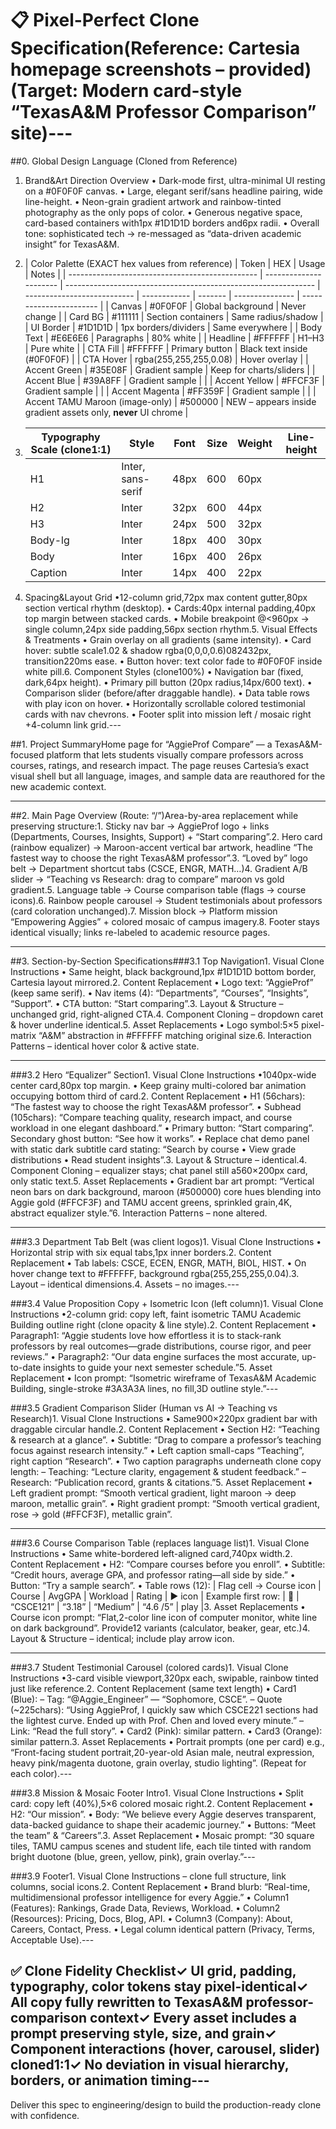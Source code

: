 # 📋 Pixel-Perfect Clone Specification(Reference: Cartesia homepage screenshots – provided)(Target: Modern card-style “TexasA&M Professor Comparison” site)---

##0. Global Design Language (Cloned from Reference)

1. Brand&Art Direction Overview • Dark-mode first, ultra-minimal UI resting on a #0F0F0F canvas. • Large, elegant serif/sans headline pairing, wide line-height. • Neon-grain gradient artwork and rainbow-tinted photography as the only pops of color. • Generous negative space, card-based containers with1px #1D1D1D borders and6px radii. • Overall tone: sophisticated tech → re-messaged as “data-driven academic insight” for TexasA&M.

2. | Color Palette (EXACT hex values from reference) | Token                  | HEX                                                            | Usage                       | Notes        |
   | ----------------------------------------------- | ---------------------- | -------------------------------------------------------------- | --------------------------- | ------------ | ------- | --------------- | ----------------------- |
   | Canvas                                          | #0F0F0F                | Global background                                              | Never change                |
   | Card BG                                         | #111111                | Section containers                                             | Same radius/shadow          |
   | UI Border                                       | #1D1D1D                | 1px borders/dividers                                           | Same everywhere             |
   | Body Text                                       | #E6E6E6                | Paragraphs                                                     | 80% white                   |
   | Headline                                        | #FFFFFF                | H1–H3                                                          | Pure white                  |
   | CTA Fill                                        | #FFFFFF                | Primary button                                                 | Black text inside (#0F0F0F) |
   | CTA Hover                                       | rgba(255,255,255,0.08) | Hover overlay                                                  |                             | Accent Green | #35E08F | Gradient sample | Keep for charts/sliders |
   | Accent Blue                                     | #39A8FF                | Gradient sample                                                |                             |
   | Accent Yellow                                   | #FFCF3F                | Gradient sample                                                |                             |
   | Accent Magenta                                  | #FF359F                | Gradient sample                                                |                             |
   | Accent TAMU Maroon (image-only)                 | #500000                | NEW – appears inside gradient assets only, **never** UI chrome |

3. | Typography Scale (clone1:1) | Style             | Font | Size | Weight | Line-height |
   | --------------------------- | ----------------- | ---- | ---- | ------ | ----------- |
   | H1                          | Inter, sans-serif | 48px | 600  | 60px   |
   | H2                          | Inter             | 32px | 600  | 44px   |
   | H3                          | Inter             | 24px | 500  | 32px   |
   | Body-lg                     | Inter             | 18px | 400  | 30px   |
   | Body                        | Inter             | 16px | 400  | 26px   |
   | Caption                     | Inter             | 14px | 400  | 22px   |

4. Spacing&Layout Grid •12-column grid,72px max content gutter,80px section vertical rhythm (desktop). • Cards:40px internal padding,40px top margin between stacked cards. • Mobile breakpoint @<960px → single column,24px side padding,56px section rhythm.5. Visual Effects & Treatments • Grain overlay on all gradients (same intensity). • Card hover: subtle scale1.02 & shadow rgba(0,0,0,0.6)082432px, transition220ms ease. • Button hover: text color fade to #0F0F0F inside white pill.6. Component Styles (clone100%) • Navigation bar (fixed, dark,64px height). • Primary pill button (20px radius,14px/600 text). • Comparison slider (before/after draggable handle). • Data table rows with play icon on hover. • Horizontally scrollable colored testimonial cards with nav chevrons. • Footer split into mission left / mosaic right +4-column link grid.---

##1. Project SummaryHome page for “AggieProf Compare” — a TexasA&M-focused platform that lets students visually compare professors across courses, ratings, and research impact. The page reuses Cartesia’s exact visual shell but all language, images, and sample data are reauthored for the new academic context.

---

##2. Main Page Overview (Route: “/”)Area-by-area replacement while preserving structure:1. Sticky nav bar → AggieProf logo + links (Departments, Courses, Insights, Support) + “Start comparing”.2. Hero card (rainbow equalizer) → Maroon-accent vertical bar artwork, headline “The fastest way to choose the right TexasA&M professor”.3. “Loved by” logo belt → Department shortcut tabs (CSCE, ENGR, MATH…)4. Gradient A/B slider → “Teaching vs Research: drag to compare” maroon vs gold gradient.5. Language table → Course comparison table (flags → course icons).6. Rainbow people carousel → Student testimonials about professors (card coloration unchanged).7. Mission block → Platform mission “Empowering Aggies” + colored mosaic of campus imagery.8. Footer stays identical visually; links re-labeled to academic resource pages.

---

##3. Section-by-Section Specifications###3.1 Top Navigation1. Visual Clone Instructions • Same height, black background,1px #1D1D1D bottom border, Cartesia layout mirrored.2. Content Replacement • Logo text: “AggieProf” (keep same serif). • Nav items (4): “Departments”, “Courses”, “Insights”, “Support”. • CTA button: “Start comparing”.3. Layout & Structure – unchanged grid, right-aligned CTA.4. Component Cloning – dropdown caret & hover underline identical.5. Asset Replacements • Logo symbol:5×5 pixel-matrix “A&M” abstraction in #FFFFFF matching original size.6. Interaction Patterns – identical hover color & active state.

---

###3.2 Hero “Equalizer” Section1. Visual Clone Instructions •1040px-wide center card,80px top margin. • Keep grainy multi-colored bar animation occupying bottom third of card.2. Content Replacement • H1 (56chars): “The fastest way to choose the right TexasA&M professor”. • Subhead (105chars): “Compare teaching quality, research impact, and course workload in one elegant dashboard.” • Primary button: “Start comparing”. Secondary ghost button: “See how it works”. • Replace chat demo panel with static dark subtitle card stating: “Search by course • View grade distributions • Read student insights”.3. Layout & Structure – identical.4. Component Cloning – equalizer stays; chat panel still a560×200px card, only static text.5. Asset Replacements • Gradient bar art prompt: “Vertical neon bars on dark background, maroon (#500000) core hues blending into Aggie gold (#FFCF3F) and TAMU accent greens, sprinkled grain,4K, abstract equalizer style.”6. Interaction Patterns – none altered.

---

###3.3 Department Tab Belt (was client logos)1. Visual Clone Instructions • Horizontal strip with six equal tabs,1px inner borders.2. Content Replacement • Tab labels: CSCE, ECEN, ENGR, MATH, BIOL, HIST. • On hover change text to #FFFFFF, background rgba(255,255,255,0.04).3. Layout – identical dimensions.4. Assets – no images.---

###3.4 Value Proposition Copy + Isometric Icon (left column)1. Visual Clone Instructions •2-column grid: copy left, faint isometric TAMU Academic Building outline right (clone opacity & line style).2. Content Replacement • Paragraph1: “Aggie students love how effortless it is to stack-rank professors by real outcomes—grade distributions, course rigor, and peer reviews.” • Paragraph2: “Our data engine surfaces the most accurate, up-to-date insights to guide your next semester schedule.”5. Asset Replacement • Icon prompt: “Isometric wireframe of TexasA&M Academic Building, single-stroke #3A3A3A lines, no fill,3D outline style.”---

###3.5 Gradient Comparison Slider (Human vs AI → Teaching vs Research)1. Visual Clone Instructions • Same900×220px gradient bar with draggable circular handle.2. Content Replacement • Section H2: “Teaching & research at a glance”. • Subtitle: “Drag to compare a professor’s teaching focus against research intensity.” • Left caption small-caps “Teaching”, right caption “Research”. • Two caption paragraphs underneath clone copy length: – Teaching: “Lecture clarity, engagement & student feedback.” – Research: “Publication record, grants & citations.”5. Asset Replacement • Left gradient prompt: “Smooth vertical gradient, light maroon → deep maroon, metallic grain”. • Right gradient prompt: “Smooth vertical gradient, rose → gold (#FFCF3F), metallic grain”.

---

###3.6 Course Comparison Table (replaces language list)1. Visual Clone Instructions • Same white-bordered left-aligned card,740px width.2. Content Replacement • H2: “Compare courses before you enroll”. • Subtitle: “Credit hours, average GPA, and professor rating—all side by side.” • Button: “Try a sample search”. • Table rows (12): | Flag cell → Course icon | Course | AvgGPA | Workload | Rating | ▶︎ icon | Example first row: | 📐 | “CSCE121” | “3.18” | “Medium” | “4.6 /5” | play |3. Asset Replacements • Course icon prompt: “Flat,2-color line icon of computer monitor, white line on dark background”. Provide12 variants (calculator, beaker, gear, etc.)4. Layout & Structure – identical; include play arrow icon.

---

###3.7 Student Testimonial Carousel (colored cards)1. Visual Clone Instructions •3-card visible viewport,320px each, swipable, rainbow tinted just like reference.2. Content Replacement (same text length) • Card1 (Blue): – Tag: “@Aggie_Engineer” — “Sophomore, CSCE”. – Quote (~225chars): “Using AggieProf, I quickly saw which CSCE221 sections had the lightest curve. Ended up with Prof. Chen and loved every minute.” – Link: “Read the full story”. • Card2 (Pink): similar pattern. • Card3 (Orange): similar pattern.3. Asset Replacements • Portrait prompts (one per card) e.g., “Front-facing student portrait,20-year-old Asian male, neutral expression, heavy pink/magenta duotone, grain overlay, studio lighting”. (Repeat for each color).---

###3.8 Mission & Mosaic Footer Intro1. Visual Clone Instructions • Split card: copy left (40%),5×6 colored mosaic right.2. Content Replacement • H2: “Our mission”. • Body: “We believe every Aggie deserves transparent, data-backed guidance to shape their academic journey.” • Buttons: “Meet the team” & “Careers”.3. Asset Replacement • Mosaic prompt: “30 square tiles, TAMU campus scenes and student life, each tile tinted with random bright duotone (blue, green, yellow, pink), grain overlay.”---

###3.9 Footer1. Visual Clone Instructions – clone full structure, link columns, social icons.2. Content Replacement • Brand blurb: “Real-time, multidimensional professor intelligence for every Aggie.” • Column1 (Features): Rankings, Grade Data, Reviews, Workload. • Column2 (Resources): Pricing, Docs, Blog, API. • Column3 (Company): About, Careers, Contact, Press. • Legal column identical pattern (Privacy, Terms, Acceptable Use).---

## ✅ Clone Fidelity Checklist✓ UI grid, padding, typography, color tokens stay pixel-identical✓ All copy fully rewritten to TexasA&M professor-comparison context✓ Every asset includes a prompt preserving style, size, and grain✓ Component interactions (hover, carousel, slider) cloned1:1✓ No deviation in visual hierarchy, borders, or animation timing---

Deliver this spec to engineering/design to build the production-ready clone with confidence.
